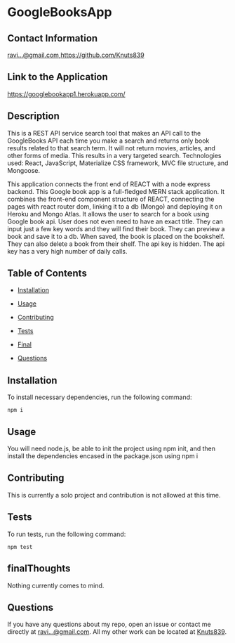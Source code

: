 # GoogleBooksApp

## Contact Information

ravi...@gmail.com,https://github.com/Knuts839
## Link to the Application
https://googlebookapp1.herokuapp.com/
## Description

This is a REST API service search tool that makes an API call to the GoogleBooks API each time you make a search and returns only book results related to that search term. It will not return movies, articles, and other forms of media. This results in a very targeted search. Technologies used: React, JavaScript, Materialize CSS framework, MVC file structure, and Mongoose.

This application connects the front end of REACT with a node express backend. This Google book app is a full-fledged MERN stack application. It combines the front-end component structure of REACT, connecting the pages with react router dom, linking it to a db (Mongo) and deploying it on Heroku and Mongo Atlas. It allows the user to search for a book using Google book api.  User does not even need to have an exact title.  They can input just a few key words and they will find their book. They can preview a book and save it to a db.  When saved, the book is placed on the bookshelf. They can also delete a book from their shelf. The api key is hidden. The api key has a very high number of daily calls.



## Table of Contents 

* [Installation](#installation)

* [Usage](#usage)

* [Contributing](#contributing)

* [Tests](#tests)

* [Final](#finalThoughts)

* [Questions](#questions)


## Installation

To install necessary dependencies, run the following command:

```
npm i
```

## Usage

You will need node.js, be able to init the project using npm init, and then install the dependencies encased in the package.json using npm i


  
## Contributing

This is currently a solo project and contribution is not allowed at this time.

## Tests

To run tests, run the following command:

```
npm test
```

## finalThoughts 


Nothing currently comes to mind.


## Questions

If you have any questions about my repo, open an issue or contact me directly at ravi...@gmail.com. All my other work can be located at [Knuts839](https://github.com/Knuts839/).

